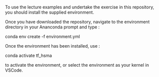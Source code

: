 To use the lecture examples and undertake the exercise in this repository, you should install the supplied environment.

Once you have downloaded the repository, navigate to the environment directory in your Ananconda prompt and type :

conda env create -f environment.yml

Once the environment has been installed, use :

conda activate tf_hsma

to activate the environment, or select the environment as your kernel in VSCode.

